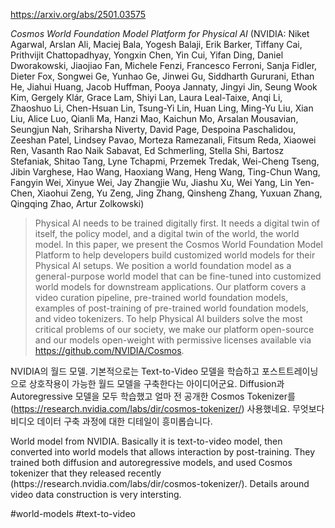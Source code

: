https://arxiv.org/abs/2501.03575

*Cosmos World Foundation Model Platform for Physical AI* (NVIDIA: Niket Agarwal, Arslan Ali, Maciej Bala, Yogesh Balaji, Erik Barker, Tiffany Cai, Prithvijit Chattopadhyay, Yongxin Chen, Yin Cui, Yifan Ding, Daniel Dworakowski, Jiaojiao Fan, Michele Fenzi, Francesco Ferroni, Sanja Fidler, Dieter Fox, Songwei Ge, Yunhao Ge, Jinwei Gu, Siddharth Gururani, Ethan He, Jiahui Huang, Jacob Huffman, Pooya Jannaty, Jingyi Jin, Seung Wook Kim, Gergely Klár, Grace Lam, Shiyi Lan, Laura Leal-Taixe, Anqi Li, Zhaoshuo Li, Chen-Hsuan Lin, Tsung-Yi Lin, Huan Ling, Ming-Yu Liu, Xian Liu, Alice Luo, Qianli Ma, Hanzi Mao, Kaichun Mo, Arsalan Mousavian, Seungjun Nah, Sriharsha Niverty, David Page, Despoina Paschalidou, Zeeshan Patel, Lindsey Pavao, Morteza Ramezanali, Fitsum Reda, Xiaowei Ren, Vasanth Rao Naik Sabavat, Ed Schmerling, Stella Shi, Bartosz Stefaniak, Shitao Tang, Lyne Tchapmi, Przemek Tredak, Wei-Cheng Tseng, Jibin Varghese, Hao Wang, Haoxiang Wang, Heng Wang, Ting-Chun Wang, Fangyin Wei, Xinyue Wei, Jay Zhangjie Wu, Jiashu Xu, Wei Yang, Lin Yen-Chen, Xiaohui Zeng, Yu Zeng, Jing Zhang, Qinsheng Zhang, Yuxuan Zhang, Qingqing Zhao, Artur Zolkowski)

> Physical AI needs to be trained digitally first. It needs a digital twin of itself, the policy model, and a digital twin of the world, the world model. In this paper, we present the Cosmos World Foundation Model Platform to help developers build customized world models for their Physical AI setups. We position a world foundation model as a general-purpose world model that can be fine-tuned into customized world models for downstream applications. Our platform covers a video curation pipeline, pre-trained world foundation models, examples of post-training of pre-trained world foundation models, and video tokenizers. To help Physical AI builders solve the most critical problems of our society, we make our platform open-source and our models open-weight with permissive licenses available via https://github.com/NVIDIA/Cosmos.

NVIDIA의 월드 모델. 기본적으로는 Text-to-Video 모델을 학습하고 포스트트레이닝으로 상호작용이 가능한 월드 모델을 구축한다는 아이디어군요. Diffusion과 Autoregressive 모델을 모두 학습했고 얼마 전 공개한 Cosmos Tokenizer를 (https://research.nvidia.com/labs/dir/cosmos-tokenizer/) 사용했네요. 무엇보다 비디오 데이터 구축 과정에 대한 디테일이 흥미롭습니다.

<english>
World model from NVIDIA. Basically it is text-to-video model, then converted into world models that allows interaction by post-training. They trained both diffusion and autoregressive models, and used Cosmos tokenizer that they released recently (https://research.nvidia.com/labs/dir/cosmos-tokenizer/). Details around video data construction is very intersting.
</english>

#world-models #text-to-video 